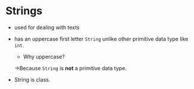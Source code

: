 # Strings

- used for dealing with texts
- has an uppercase first letter `String` unlike other primitive data type like `int`.
    - Why uppercase?
    
    ->Because `String` is **not** a primitive data type.   
- String is  class.


